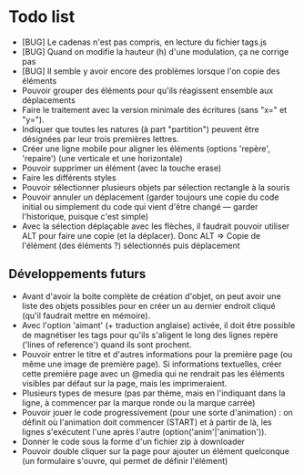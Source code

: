 # Todo list

* [BUG] Le cadenas n'est pas compris, en lecture du fichier tags.js
* [BUG] Quand on modifie la hauteur (h) d'une modulation, ça ne corrige pas
* [BUG] Il semble y avoir encore des problèmes lorsque l'on copie des éléments
* Pouvoir grouper des éléments pour qu'ils réagissent ensemble aux déplacements
* Faire le traitement avec la version minimale des écritures (sans "x=" et "y=").
* Indiquer que toutes les natures (à part "partition") peuvent être désignées par leur trois premières lettres.
* Créer une ligne mobile pour aligner les éléments (options 'repère', 'repaire') (une verticale et une horizontale)
* Pouvoir supprimer un élément (avec la touche erase)
* Faire les différents styles
* Pouvoir sélectionner plusieurs objets par sélection rectangle à la souris
* Pouvoir annuler un déplacement (garder toujours une copie du code initial ou simplement du code qui vient d'être changé — garder l'historique, puisque c'est simple)
* Avec la sélection déplaçable avec les flèches, il faudrait pouvoir utiliser ALT pour faire une copie (et la déplacer). Donc ALT => Copie de l'élément (des éléments ?) sélectionnés puis déplacement

## Développements futurs

* Avant d'avoir la boite complète de création d'objet, on peut avoir une liste des objets possibles pour en créer un au dernier endroit cliqué (qu'il faudrait mettre en mémoire).
* Avec l'option 'aimant' (+ traduction anglaise) activée, il doit être possible de magnétiser les tags pour qu'ils s'aligent le long des lignes repère ('lines of reference') quand ils sont prochent.
* Pouvoir entrer le titre et d'autres informations pour la première page (ou même une image de première page). Si informations textuelles, créer cette première page avec un @media qui ne rendrait pas les éléments visibles par défaut sur la page, mais les imprimeraient.
* Plusieurs types de mesure (pas par thème, mais en l'indiquant dans la ligne, à commencer par la marque ronde ou la marque carrée)
* Pouvoir jouer le code progressivement (pour une sorte d'animation) : on définit où l'animation doit commencer (START) et à partir de là, les lignes s'exécutent l'une après l'autre (option('anim'|'animation')).
* Donner le code sous la forme d'un fichier zip à downloader
* Pouvoir double cliquer sur la page pour ajouter un élément quelconque (un formulaire s'ouvre, qui permet de définir l'élément)
